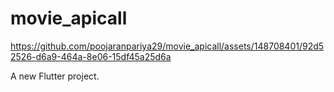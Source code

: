 # movie_apicall



https://github.com/poojaranpariya29/movie_apicall/assets/148708401/92d52526-d6a9-464a-8e06-15df45a25d6a

A new Flutter project.



